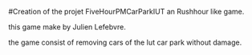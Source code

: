 #Creation of the projet FiveHourPMCarParkIUT an Rushhour like game.

this game make by Julien Lefebvre.

the game consist of removing cars of the Iut car park without damage. 

